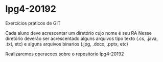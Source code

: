 # lpg4-20192
Exercícios práticos de GIT

Cada aluno deve acrescentar um diretório cujo nome é seu RA
Nesse diretório deverão ser acrescentado alguns arquivos tipo texto (.cs, .java, .txt, etc) 
e alguns arquivos binarios (.jpg, .docx, .pptx, etc)

Realizaremos operacoes sobre o repositorio lpg4-20192


